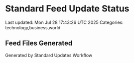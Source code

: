 # Standard Feed Update Status
Last updated: Mon Jul 28 17:43:26 UTC 2025
Categories: technology,business,world

## Feed Files Generated

Generated by Standard Updates Workflow
